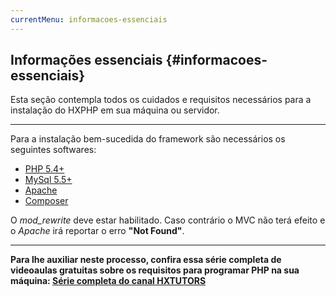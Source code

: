```yaml
---
currentMenu: informacoes-essenciais
---
```

## Informações essenciais {#informacoes-essenciais}

Esta seção contempla todos os cuidados e requisitos necessários para a instalação do HXPHP em sua máquina ou servidor.

----

Para a instalação bem-sucedida do framework são necessários os seguintes softwares:

+ [PHP 5.4+](http://php.net/downloads.php)
+ [MySql 5.5+](http://dev.mysql.com/downloads/mysql/)
+ [Apache](https://httpd.apache.org/download.cgi)
+ [Composer](https://getcomposer.org/download/)

O *mod_rewrite* deve estar habilitado. Caso contrário o MVC não terá efeito e o *Apache* irá reportar o erro <b>"Not Found"</b>.

----

<b>Para lhe auxiliar neste processo, confira essa série completa de videoaulas gratuitas sobre os requisitos para programar PHP na sua máquina: [Série completa do canal HXTUTORS](https://goo.gl/9oQNr5)</b>
